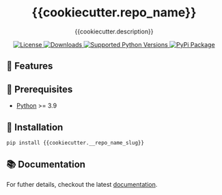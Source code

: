 <h1 align="center">{{cookiecutter.repo_name}}</h1>

<p align="center">
{{cookiecutter.description}}
</p>

<p align="center">

<a href="https://opensource.org/licenses/MIT">
    <img src="https://img.shields.io/pypi/l/{{cookiecutter.__repo_name_slug}}" alt="License">
</a>
<a href="https://pypi.org/project/{{cookiecutter.__repo_name_slug}}/">
    <img src="https://img.shields.io/pypi/dm/{{cookiecutter.__repo_name_slug}}" alt="Downloads">
</a>
<a href="https://pypi.org/project/{{cookiecutter.__repo_name_slug}}/">
    <img src="https://img.shields.io/pypi/pyversions/{{cookiecutter.__repo_name_slug}}" alt="Supported Python Versions">
</a>
<a href="https://pypi.org/project/{{cookiecutter.__repo_name_slug}}/">
    <img src="https://img.shields.io/pypi/v/{{cookiecutter.__repo_name_slug}}" alt="PyPi Package">
</a>
</p>

## 🚀 Features

## 🔌️ Prerequisites

- [Python](https://www.python.org/) >= 3.9

## 💾 Installation

```shell
pip install {{cookiecutter.__repo_name_slug}}
```

## 📚 Documentation

For futher details, checkout the latest [documentation](https://exasol.github.io/python-toolbox/).
